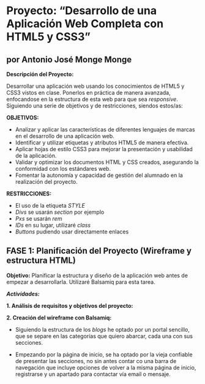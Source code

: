 # Proyecto: “Desarrollo de una Aplicación Web Completa con HTML5 y CSS3”

## por Antonio José Monge Monge

**Descripción del Proyecto:**

Desarrollar una aplicación web usando los conocimientos de HTML5 y CSS3 vistos en clase. Ponerlos en práctica de manera avanzada, enfocandose en la estructura de esta web para que sea *responsive*. Siguiendo una serie de objetivos y de restricciones, siendos estos/as:

**OBJETIVOS:**

- Analizar y aplicar las características de diferentes lenguajes de marcas en el desarrollo de una aplicación web.
- Identificar y utilizar etiquetas y atributos HTML5 de manera efectiva.
- Aplicar hojas de estilo CSS3 para mejorar la presentación y usabilidad de la aplicación.
- Validar y optimizar los documentos HTML y CSS creados, asegurando la conformidad con los estándares web.
- Fomentar la autonomía y capacidad de gestión del alumnado en la realización del proyecto.

**RESTRICCIONES:**

- El uso de la etiqueta *STYLE*
- *Divs* se usarán *section* por ejemplo
- *Pxs* se usarán *rem*
- *IDs* en su lugar, utilizaré *class*
- *Buttons* pudiendo usar directamente enlaces

## FASE 1: Planificación del Proyecto (Wireframe y estructura HTML)

**Objetivo:** Planificar la estructura y diseño de la aplicación web antes de empezar a desarrollarla. Utilizaré Balsamiq para esta tarea.

***Actividades:***

**1. Análisis de requisitos y objetivos del proyecto:**

**2. Creación del wireframe con Balsamiq:**

- Siguiendo la estructura de los *blogs* he optado por un portal sencillo, que se separe en las categorías que quiero abarcar, cada una con sus secciones.

- Empezando por la página de inicio, se ha optado por la vieja confiable de presentar las secciones, no sin antes contar co una barra de navegación que incluye opciones de volver a la misma página de inicio, registrarse y un apartado para contactar vía email o mensaje.
